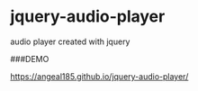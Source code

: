 # jquery-audio-player
audio player created with jquery

###DEMO

https://angeal185.github.io/jquery-audio-player/
